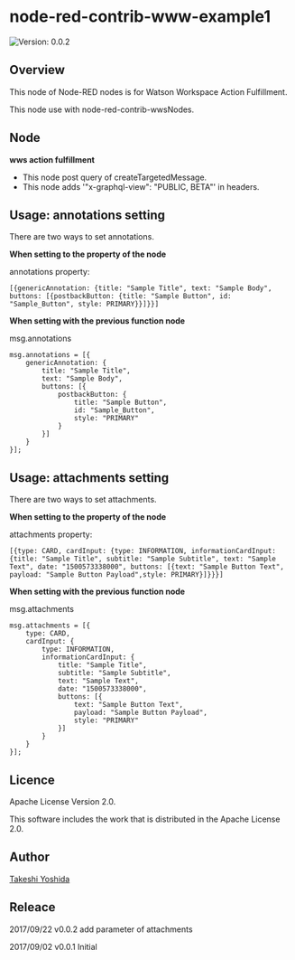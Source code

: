 # node-red-contrib-www-example1

![Version: 0.0.2](https://img.shields.io/badge/Version-0.0.2-green.svg)


## Overview
This node of Node-RED nodes is for Watson Workspace Action Fulfillment.

This node use with node-red-contrib-wwsNodes.

## Node

**wws action fulfillment**
  - This node post query of createTargetedMessage.
  - This node adds '"x-graphql-view": "PUBLIC, BETA"' in headers.


## Usage: annotations setting
There are two ways to set annotations.

**When setting to the property of the node**

annotations property: 
```html:example
[{genericAnnotation: {title: "Sample Title", text: "Sample Body", buttons: [{postbackButton: {title: "Sample Button", id: "Sample_Button", style: PRIMARY}}]}}]
```

**When setting with the previous function node**

msg.annotations 

```html:example
msg.annotations = [{
    genericAnnotation: {
        title: "Sample Title", 
        text: "Sample Body", 
        buttons: [{
            postbackButton: {
                title: "Sample Button", 
                id: "Sample_Button",
                style: "PRIMARY"
            }
        }]
    }
}];
```

## Usage: attachments setting
There are two ways to set attachments.

**When setting to the property of the node**

attachments property: 
```html:example
[{type: CARD, cardInput: {type: INFORMATION, informationCardInput: {title: "Sample Title", subtitle: "Sample Subtitle", text: "Sample Text", date: "1500573338000", buttons: [{text: "Sample Button Text", payload: "Sample Button Payload",style: PRIMARY}]}}}]
```

**When setting with the previous function node**

msg.attachments 

```html:example
msg.attachments = [{
    type: CARD, 
    cardInput: { 
        type: INFORMATION, 
        informationCardInput: { 
            title: "Sample Title", 
            subtitle: "Sample Subtitle", 
            text: "Sample Text", 
            date: "1500573338000", 
            buttons: [{ 
                text: "Sample Button Text", 
                payload: "Sample Button Payload", 
                style: "PRIMARY" 
            }] 
        } 
    } 
}];
```


## Licence

Apache License Version 2.0.

This software includes the work that is distributed in the Apache License 2.0.

## Author

[Takeshi Yoshida](https://github.com/chemp7)


## Releace

2017/09/22 v0.0.2 add parameter of attachments

2017/09/02 v0.0.1 Initial

